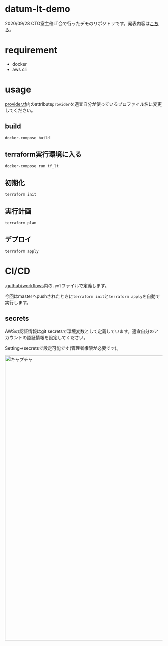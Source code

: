 # datum-lt-demo 
2020/09/28 CTO室主催LT会で行ったデモのリポジトリです。発表内容は[こちら](https://datumstudio.atlassian.net/wiki/spaces/DSEBE/pages/220889102/IaC)。

# requirement
- docker
- aws cli

# usage
[provider.tf](https://github.com/yujimukai/datum-lt-demo/blob/master/provider.tf#L3)内のattribute`provider`を適宜自分が使っているプロファイル名に変更してください。 
## build
```
docker-compose build
```
## terraform実行環境に入る
```
docker-compose run tf_lt
```
## 初期化
```
terraform init
```
## 実行計画
```
terraform plan
```
## デプロイ
```
terraform apply
```

# CI/CD
[.guthub/workflows](https://github.com/yujimukai/datum-lt-demo/tree/master/.github/workflows)内の`.yml`ファイルで定義します。

今回はmasterへpushされたときに`terraform init`と`terraform apply`を自動で実行します。
## secrets
AWSの認証情報はgit secretsで環境変数として定義しています。適宜自分のアカウントの認証情報を設定してください。

Setting->secretsで設定可能です(管理者権限が必要です)。

<img width="912" alt="キャプチャ" src="https://user-images.githubusercontent.com/68636577/94514765-00965b80-025d-11eb-89cd-edf5eda7ffd3.PNG">

